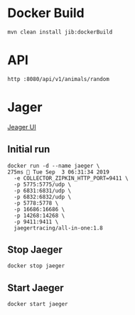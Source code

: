 # Docker Build

```
mvn clean install jib:dockerBuild
```

# API 
``` 
http :8080/api/v1/animals/random
```

# Jager

[Jeager UI ](http://localhost:16686/search)

## Initial run
```
docker run -d --name jaeger \                                                                                                                                 275ms  Tue Sep  3 06:31:34 2019
  -e COLLECTOR_ZIPKIN_HTTP_PORT=9411 \
  -p 5775:5775/udp \
  -p 6831:6831/udp \
  -p 6832:6832/udp \
  -p 5778:5778 \
  -p 16686:16686 \
  -p 14268:14268 \
  -p 9411:9411 \
  jaegertracing/all-in-one:1.8
```

## Stop Jaeger
```
docker stop jaeger 
```
## Start Jaeger
```
docker start jaeger 
```